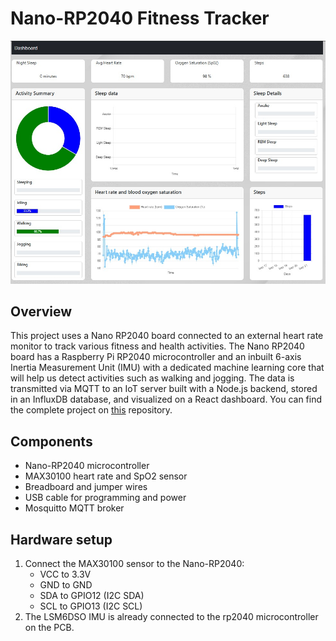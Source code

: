 # Nano-RP2040 Fitness Tracker
![Dashboard Screenshot](Dashboard.jpg)
## Overview
This project uses a Nano RP2040 board connected to an external heart rate monitor to track various fitness and health activities.
The Nano RP2040 board has a Raspberry Pi RP2040 microcontroller and an inbuilt 6-axis Inertia Measurement Unit (IMU) with a dedicated
machine learning core that will help us detect activities such as walking and jogging.
The data is transmitted via MQTT to an IoT server built with a Node.js backend, stored in an InfluxDB database, and visualized on a React dashboard. You can find the complete project on [this](https://github.com/Kneatrum/iot-server) repository.
## Components 
* Nano-RP2040 microcontroller
* MAX30100 heart rate and SpO2 sensor
* Breadboard and jumper wires
* USB cable for programming and power
* Mosquitto MQTT broker

## Hardware setup
1. Connect the MAX30100 sensor to the Nano-RP2040:
   * VCC to 3.3V
   * GND to GND
   * SDA to GPIO12 (I2C SDA)
   * SCL to GPIO13 (I2C SCL)
2. The LSM6DSO IMU is already connected to the rp2040 microcontroller on the PCB.
